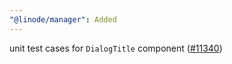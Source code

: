 ```yaml
---
"@linode/manager": Added
---
```


unit test cases for `DialogTitle` component ([#11340](https://github.com/linode/manager/pull/11340))
